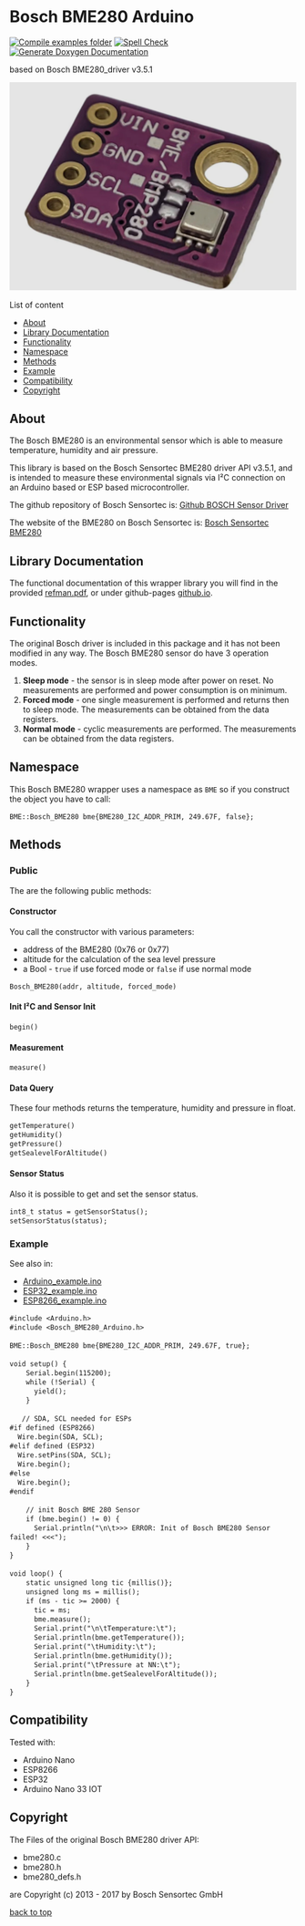 # Bosch BME280 Arduino
[![Compile examples folder](https://github.com/hasenradball/Bosch_BME280_Arduino/actions/workflows/compile_examples.yml/badge.svg?branch=master)](https://github.com/hasenradball/Bosch_BME280_Arduino/actions/workflows/compile_examples.yml)
[![Spell Check](https://github.com/hasenradball/Bosch_BME280_Arduino/actions/workflows/spell_checker.yml/badge.svg?branch=master)](https://github.com/hasenradball/Bosch_BME280_Arduino/actions/workflows/spell_checker.yml)
[![Generate Doxygen Documentation](https://github.com/hasenradball/Bosch_BME280_Arduino/actions/workflows/doxygen.yml/badge.svg?branch=master)](https://github.com/hasenradball/Bosch_BME280_Arduino/actions/workflows/doxygen.yml)


based on Bosch BME280_driver v3.5.1

![BME280_Module](./docs/Bosch_BME280_module.jpeg)

List of content<br>
* [About](#about)<br>
* [Library Documentation](#library-documentation)<br>
* [Functionality](#functionality)<br>
* [Namespace](#namespace)<br>
* [Methods](#methods)<br>
* [Example](#example)<br>
* [Compatibility](#compatibility)
* [Copyright](#copyright)


## About
The Bosch BME280 is an environmental sensor which is able to measure temperature, humidity and air pressure.

This library is based on the Bosch Sensortec BME280 driver API v3.5.1, and is intended to measure these environmental signals via I²C connection on an Arduino based or ESP based microcontroller.

The github repository of Bosch Sensortec is: [Github BOSCH Sensor Driver](https://github.com/BoschSensortec/BME280_driver)

The website of the BME280 on Bosch Sensortec is: [Bosch Sensortec BME280](https://www.bosch-sensortec.com/products/environmental-sensors/humidity-sensors-bme280/)

## Library Documentation
The functional documentation of this wrapper library you will find in the provided [refman.pdf](./docs/latex/refman.pdf), or under github-pages [github.io](https://hasenradball.github.io/Bosch_BME280_Arduino).


## Functionality
The original Bosch driver is included in this package and it has not been modified in any way.
The Bosch BME280 sensor do have 3 operation modes.
1. **Sleep mode** - the sensor is in sleep mode after power on reset. No measurements are performed and power consumption is on minimum.
2. **Forced mode** - one single measurement is performed and returns then to sleep mode. The measurements can be obtained from the data registers.
3. **Normal mode** - cyclic measurements are performed. The measurements can be obtained from the data registers.

## Namespace
This Bosch BME280 wrapper uses a namespace as `BME` so if you construct the object you have to call:
```
BME::Bosch_BME280 bme{BME280_I2C_ADDR_PRIM, 249.67F, false};
```

## Methods
### Public
The are the following public methods:

#### Constructor
You call the constructor with various parameters:
* address of the BME280 (0x76 or 0x77)
* altitude for the calculation of the sea level pressure
* a Bool - `true` if use forced mode or `false` if use normal mode
```
Bosch_BME280(addr, altitude, forced_mode)
```
#### Init I²C and Sensor Init
```
begin()
```
#### Measurement
```
measure()
```
#### Data Query
These four methods returns the temperature, humidity and pressure in float.
```
getTemperature()
getHumidity()
getPressure()
getSealevelForAltitude()
```
#### Sensor Status
Also it is possible to get and set the sensor status.
```
int8_t status = getSensorStatus();
setSensorStatus(status);
```

### Example
See also in:
* [Arduino_example.ino](https://github.com/hasenradball/Bosch_BME280_Arduino/blob/master/examples/Arduino_example/Arduino_example.ino)
* [ESP32_example.ino](https://github.com/hasenradball/Bosch_BME280_Arduino/blob/master/examples/ESP32_example/ESP32_example.ino)
* [ESP8266_example.ino](https://github.com/hasenradball/Bosch_BME280_Arduino/blob/master/examples/ESP8266_example/ESP8266_example.ino)

```
#include <Arduino.h>
#include <Bosch_BME280_Arduino.h>

BME::Bosch_BME280 bme{BME280_I2C_ADDR_PRIM, 249.67F, true};

void setup() {
    Serial.begin(115200);
    while (!Serial) {
      yield();
    }

   // SDA, SCL needed for ESPs
#if defined (ESP8266)
  Wire.begin(SDA, SCL);
#elif defined (ESP32)
  Wire.setPins(SDA, SCL);
  Wire.begin();
#else
  Wire.begin();
#endif

    // init Bosch BME 280 Sensor
    if (bme.begin() != 0) {
      Serial.println("\n\t>>> ERROR: Init of Bosch BME280 Sensor failed! <<<");
    }
}

void loop() {
    static unsigned long tic {millis()};
    unsigned long ms = millis();
    if (ms - tic >= 2000) {
      tic = ms;
      bme.measure();
      Serial.print("\n\tTemperature:\t");
      Serial.println(bme.getTemperature());
      Serial.print("\tHumidity:\t");
      Serial.println(bme.getHumidity());
      Serial.print("\tPressure at NN:\t");
      Serial.println(bme.getSealevelForAltitude());
    }
}
```


## Compatibility
Tested with:
* Arduino Nano
* ESP8266
* ESP32
* Arduino Nano 33 IOT

## Copyright
The Files of the original Bosch BME280 driver API:
* bme280.c
* bme280.h
* bme280_defs.h

are Copyright (c) 2013 - 2017 by Bosch Sensortec GmbH

[back to top](#bosch-bme280-arduino)